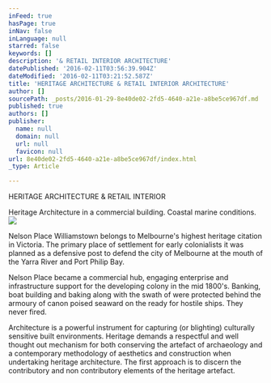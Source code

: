 ```yaml
---
inFeed: true
hasPage: true
inNav: false
inLanguage: null
starred: false
keywords: []
description: '& RETAIL INTERIOR ARCHITECTURE'
datePublished: '2016-02-11T03:56:39.904Z'
dateModified: '2016-02-11T03:21:52.587Z'
title: 'HERITAGE ARCHITECTURE & RETAIL INTERIOR ARCHITECTURE'
author: []
sourcePath: _posts/2016-01-29-8e40de02-2fd5-4640-a21e-a8be5ce967df.md
published: true
authors: []
publisher:
  name: null
  domain: null
  url: null
  favicon: null
url: 8e40de02-2fd5-4640-a21e-a8be5ce967df/index.html
_type: Article

---
```

HERITAGE ARCHITECTURE & RETAIL INTERIOR

Heritage Architecture in a commercial building. Coastal marine conditions. ![](https://the-grid-user-content.s3-us-west-2.amazonaws.com/cd0b9a46-1afd-4ac2-a2bc-a4e99e1335ae.jpg)

Nelson Place Williamstown belongs to Melbourne's highest heritage citation in Victoria. The primary place of settlement for early colonialists it was planned as a defensive post to defend the city of Melbourne at the mouth of the Yarra River and Port Philip Bay. 

Nelson Place became a commercial hub, engaging enterprise and infrastructure support for the developing colony in the mid 1800's. Banking, boat building and baking along with the swath of were protected behind the armoury of canon poised seaward on the ready for hostile ships. They never fired. 

Architecture is a powerful instrument for capturing (or blighting) culturally sensitive built environments. Heritage demands a respectful and well thought out mechanism for both conserving the artefact of archaeology and a contemporary methodology of aesthetics and construction when undertaking heritage architecture. The first approach is to discern the contributory and non contributory elements of the heritage artefact.